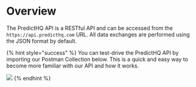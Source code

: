 # Overview

The PredictHQ API is a RESTful API and can be accessed from the `https://api.predicthq.com` URL. All data exchanges are performed using the JSON format by default.

{% hint style="success" %}
You can test-drive the PredictHQ API by importing our Postman Collection below. This is a quick and easy way to become more familiar with our API and how it works.

[![](https://run.pstmn.io/button.svg)](https://app.getpostman.com/run-collection/8e46f1e04e88899a825e?action=collection%2Fimport)
{% endhint %}
